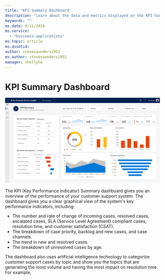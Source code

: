 ```yaml
---
title: "KPI Summary Dashboard"
description: "Learn about the data and metrics displayed on the KPI Summary dashboard​."
keywords: ""
ms.date: 9/11/2018
ms.service:
  - "business-applications"
ms.topic: article
ms.assetid: 
author: stevesaunders1952
ms.author: stevesaunders1952
manager: shellyha
---
```


# KPI Summary Dashboard

<img src="media/ai-customer-service-insights.png" width="720">

The KPI (Key Performance Indicator) Summary dashboard gives you an overview of the performance of your customer support system. The dashboard gives you a clear graphical view of the system's key performance indicators, including:

* The number and rate of change of incoming cases, resolved cases, escalated cases, SLA (Service Level Agreement) compliant cases, resolution time, and customer satisfaction (CSAT).
* The breakdown of case priority, backlog and new cases, and case channels.
* The trend in new and resolved cases.
* The breakdown of unresolved cases by age.

The dashboard also uses artificial intelligence technology to categorize customer support cases by topic and show you the topics that are generating the most volume and having the most impact on resolution time.
For example, 